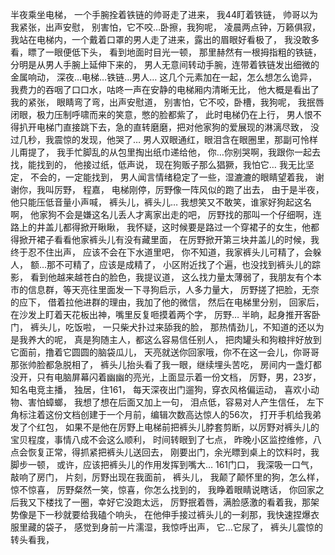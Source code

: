 半夜乘坐电梯，
一个手腕拴着铁链的帅哥走了进来，
我44盯着铁链，
帅哥以为我紧张，出声安慰，
别害怕，它不咬…卧擦，我狗呢，
凌晨两点钟，万籁俱寂，
我站在电梯内，一个戴着口罩的男人走了进来，露出的眉眼好看极了，
我没敢多看，瞟了一眼便低下头，
看到地面时目光一顿，
那里赫然有一根拇指粗的铁链，分明是从男人手腕上延伸下来的，
男人无意间转动手腕，连带着铁链发出细微的金属响动，
深夜…电梯…铁链…男人…
这几个元素加在一起，怎么想怎么诡异，
我费力的吞咽了口口水，咕咚一声在安静的电梯厢内清晰无比，
他大概是看出了我的紧张，
眼睛弯了弯，出声安慰道，
别害怕，它不咬，卧槽，我狗呢，
我抿唇闭眼，极力压制呼啸而来的笑意，憋的脸都紫了，
此时电梯仍在上行，
男人恨不得扒开电梯门直接跳下去，急的直转磨磨，把对他家狗的爱展现的淋漓尽致，
没过几秒，我震惊的发现，他哭了…
男人双眼通红，眼泪含在眼圈里，那副可怜样儿甭提了，
我手忙脚乱的从包里掏出纸巾递给他，
你…你别哭啊，我跟你一起去找，能找到的，
他接过纸，低声说，
现在狗贩子那么猖獗，我怕它…
我无比坚定，
不会的，一定能找到，
男人闻言情绪稳定了一些，湿漉漉的眼睛望着我，
谢谢你，我叫厉野，
程嘉，
电梯刚停，厉野像一阵风似的跑了出去，
由于是半夜，他只能压低音量小声喊，
裤头儿，裤头儿…
我想笑又不敢笑，谁家好狗起这名啊，
他家狗不会是嫌这名儿丢人才离家出走的吧，
厉野找的那叫一个仔细啊，连路上的井盖儿都得掀开瞅瞅，
我怀疑，这时候要是路过一个穿裙子的女生，他都得掀开裙子看看他家裤头儿有没有藏里面，
在厉野掀开第三块井盖儿的时候，我终于忍不住出声，
应该不会在下水道里吧，
你不知道，我家裤头儿可精了，会躲人，
额…那不可精了，应该是成精了，
小区附近找了个遍，也没找到裤头儿的踪影，
看到他越来越苍白的脸色，我提议道，
这么找力量太薄弱了，我朋友有个本市的信息群，等天亮往里面发一下寻狗启示，人多力量大，
厉野搓了把脸，无奈的应下，
借着拉他进群的理由，我加了他的微信，
然后在电梯里分别，
回家后，在沙发上盯着天花板出神，嘴里反复咂摸着两个字，
厉野…
半晌，起身推开客卧门，
裤头儿，吃饭啦，
一只柴犬扑过来舔我的脸，
那热情劲儿，不知道的还以为是我养大的呢，
真是狗随主人，都这么容易信任别人，
把肉罐头和狗粮拌好放到它面前，撸着它圆圆的脑袋瓜儿，
天亮就送你回家哦，你不在这一会儿，你哥哥那张帅脸都急脱相了，
裤头儿抬头看了我一眼，继续埋头苦吃，
房间内一盏灯都没开，只有电脑屏幕闪着幽幽的亮光，上面显示着一份文档，
厉野，男，23岁，
知名电竞主播，
独居，住161，
每天深夜出门遛狗，穿衣风格偏运动，
喜欢小动物、害怕蟑螂，
我想了想在后面又加上一句，
泪点低，容易对人产生信任，
左下角标注着这份文档创建于一个月前，编辑次数高达惊人的56次，
打开手机给我弟发了个红包，
如果不是他在厉野上电梯前把裤头儿脖套剪断，以厉野对裤头儿的宝贝程度，事情八成不会这么顺利，
时间转眼到了七点，
昨晚小区监控维修，八点会恢复正常，得抓紧把裤头儿送回去，
刚要出门，余光瞟到桌上的饮料时，我脚步一顿，
或许，应该把裤头儿的作用发挥到嘴大…
161门口，
我深吸一口气，敲响了房门，
片刻，厉野出现在我面前，
裤头儿，
我颠了颠怀里的狗，怎么样，惊不惊喜，
厉野粲然一笑，惊喜，你怎么找到的，
我睁着眼睛说瞎话，
你回家之后我又下楼找了一圈，幸好它没跑太远，
厉野抿着唇，满脸感激的看着我，那架势像是下一秒就要给我磕个响头，
在他伸手接过裤头儿的一刹那，我快速捏爆衣服里藏的袋子，
感觉到身前一片濡湿，我惊呼出声，
它…它尿了，
裤头儿震惊的转头看我，